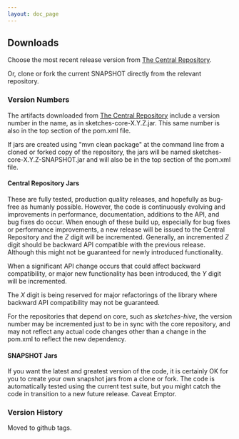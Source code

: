 ```yaml
---
layout: doc_page
---
```


## Downloads

Choose the most recent release version from <a href="http://search.maven.org/#search|ga|1|datasketches">The Central Repository</a>.

Or, clone or fork the current SNAPSHOT directly from the relevant repository.

### Version Numbers

The artifacts downloaded from <a href="http://search.maven.org/#search|ga|1|datasketches">The Central Repository</a> 
include a version number in the name, as in sketches-core-X.Y.Z.jar. 
This same number is also in the top section of the pom.xml file.

If jars are created using "mvn clean package" at the command line from a cloned or forked copy of
the repository, the jars will be named sketches-core-X.Y.Z-SNAPSHOT.jar and will also be 
in the top section of the pom.xml file.

#### Central Repository Jars

These are fully tested, production quality releases, and hopefully as bug-free as humanly possible. 
However, the code is continuously evolving and improvements in performance, documentation, additions 
to the API, and bug fixes do occur.  When enough of these build up, especially for bug fixes or 
performance improvements, a new release will be issued to the Central Repository and the <i>Z</i> 
digit will be incremented.  Generally, an incremented <i>Z</i> digit should be backward API 
compatible with the previous release. Although this might not be guaranteed for newly introduced
functionality. 

When a significant API change occurs that could affect backward compatibility, 
or major new functionality has been introduced, the <i>Y</i> digit will be incremented.

The <i>X</i> digit is being reserved for major refactorings of the library where backward API 
compatibility may not be guaranteed. 

For the repositories that depend on core, such as <i>sketches-hive</i>, 
the version number may be incremented just to be in sync with the core repository, 
and may not reflect any actual code changes other than a change in the pom.xml to reflect the new 
dependency.


#### SNAPSHOT Jars
If you want the latest and greatest version of the code, it is certainly OK for you to create your 
own snapshot jars from a clone or fork. 
The code is automatically tested using the current test suite, but you might catch the code in
transition to a new future release. Caveat Emptor.

### Version History
Moved to github tags.


 